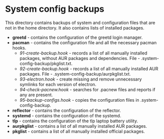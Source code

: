 # System config backups

This directory contains backups of system and configuration files that are not
in the home directory. It also contains lists of installed packages.

- **greetd** - contains the configuration of the greetd login manager.
- **pacman** - contains the configuration file and all the necessary pacman hooks.
  - *91-create-backup.hook* - records a list of all manually installed packages,
    without AUR packages and dependencies. File - .system-config-backup/pkglist.txt.
  - *92-create-backup.hook* - records a list of all manually installed AUR packages.
    File - .system-config-backup/aurpkglist.txt.
  - *93-electron.hook* - create missing and remove unnecessary symlinks for each
    version of electron.
  - *94-check-pacnew.hook* - searches for .pacnew files and reports if any are
    present.
  - *95-backup-configs.hook* - copies the configuration files in .system-config-backup.
- **reflector** - contains the configuration of the reflector.
- **systemd** - contains the configuration of the systemd.
- **tlp** - contains the configuration of the tlp laptop battery utility.
- **aurpkglist** - contains a list of all manually installed AUR packages.
- **pkglist** - contains a list of all manually installed official packages.
